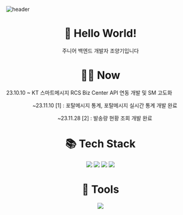 
![header](https://capsule-render.vercel.app/api?type=waving&color=gradient&height=200&text=Jo&nbsp;yanggi%20&fontSize=70)

<div align="center">
  <div>
    <h1 align="center">👋 Hello World! </h1>
    <p>주니어 백엔드 개발자 조양기입니다</p>
  </div>
  <div>
    <h1 align="center">🧑‍💻 Now </h1>
    <p align="left">23.10.10 ~ KT 스마트메시지 RCS Biz Center API 연동 개발 및 SM 고도화</p>
    <p>&nbsp&nbsp&nbsp&nbsp&nbsp ~23.11.10 [1] : 포탈메시지 통계, 포탈메시지 실시간 통계 개발 완료</p>
    <p>&nbsp&nbsp&nbsp&nbsp&nbsp ~23.11.28 [2] : 발송량 현황 조회 개발 완료</p>
  </div>
  <div>
    <h1 align="center">📚 Tech Stack </h1>
<!--     <img src="https://img.shields.io/badge/Java-007396?style=flat-square&logo=Java&logoColor=white"/>
    <img src="https://img.shields.io/badge/Spring-6DB33F?style=flat-square&logo=Spring&logoColor=white">
    <img src="https://img.shields.io/badge/SpringBoot-6DB33F?style=flat-square&logo=SpringBoot&logoColor=white">
    <img src="https://img.shields.io/badge/MySQL-4479A1?style=flat-square&logo=MySQL&logoColor=white"> -->
    <img src="https://img.shields.io/badge/Java-007396?style=for-the-badge&logo=Java&logoColor=white">
    <img src="https://img.shields.io/badge/SpringBoot-6DB33F?style=for-the-badge&logo=SpringBoot&logoColor=white">
    <img src="https://img.shields.io/badge/MySQL-4479A1?style=for-the-badge&logo=MySQL&logoColor=white">
    <img src="https://img.shields.io/badge/vue.js-4FC08D?style=for-the-badge&logo=vue.js&logoColor=white">

  </div>

  <div>
    <h1 align="center">🔧 Tools </h1>
    <img src="https://img.shields.io/badge/jira-0052CC?style=for-the-badge&logo=jirasoftware&logoColor=white">
  </div>
  
</div>
